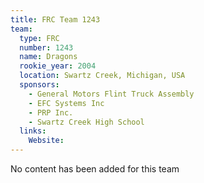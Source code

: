 ```yaml
---
title: FRC Team 1243
team:
  type: FRC
  number: 1243
  name: Dragons
  rookie_year: 2004
  location: Swartz Creek, Michigan, USA
  sponsors:
    - General Motors Flint Truck Assembly
    - EFC Systems Inc
    - PRP Inc.
    - Swartz Creek High School
  links:
    Website: 
---
```

No content has been added for this team